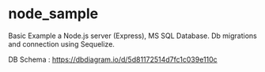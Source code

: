 # node_sample

Basic Example a Node.js server (Express), MS SQL Database. Db migrations and connection using Sequelize.

DB Schema : https://dbdiagram.io/d/5d81172514d7fc1c039e110c
